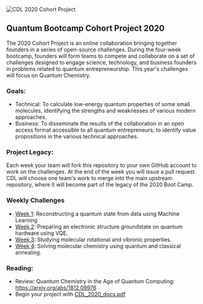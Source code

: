 ![CDL 2020 Cohort Project](figures/CDL_logo.jpg)
## Quantum Bootcamp Cohort Project 2020

The 2020 Cohort Project is an online collaboration bringing together founders in a series of open-source challenges.
During the four-week bootcamp, founders will form teams to compete and collaborate on a set of challenges 
designed to engage science, technology, and business founders in problems related to quantum entrepreneurship.
This year's challenges will focus on Quantum Chemistry.

### Goals:  
* Technical: To calculate low-energy quantum properties of some small molecules, identifying the strengths and weaknesses of various modern approaches.
* Business: To disseminate the results of the collaboration in an open access format accessible to all quantum entrepreneurs; to identify value propositions in the various technical approaches.

### Project Legacy:
Each week your team will fork this repository to your own GitHub account to work on the challenges.  At the end of the week you will issue a pull request. CDL will choose one team's work to merge into the main upstream repository, where it will become part of the legacy of the 2020 Boot Camp.

### Weekly Challenges

* [Week 1](https://github.com/CDL-Quantum/CohortProject_2020/tree/master/Project_1_RBM_and_Tomography):  Reconstructing a quantum state from data using Machine Learning
* [Week 2](https://github.com/CDL-Quantum/CohortProject_2020/tree/master/Project_2_VQE_Molecules): Preparing an electronic structure groundstate on quantum hardware using VQE.
* [Week 3](https://github.com/CDL-Quantum/CohortProject_2020/tree/master/Project_3_Franck_Condon_Factors): Studying molecular rotational and vibronic properties.
* [Week 4](https://github.com/CDL-Quantum/CohortProject_2020/tree/master/Project_4_Ising_Annealer): Solving molecular chemistry using quantum and classical annealing.


### Reading:
* Review: Quantum Chemistry in the Age of Quantum Computing: https://arxiv.org/abs/1812.09976
* Begin your project with [CDL_2020_docs.pdf](https://github.com/CDL-Quantum/CohortProject_2020/blob/master/CDL_2020_docs.pdf) 
<!-- 
### Resources include 
* Data for use in machine learning reconstruction techniques
* Quantum-inspired classical simulation techniques
* Quantum hardware including circut-based computers, CV devices, and quantum annealers

* Electronic structure calculations on Ising annealers: https://arxiv.org/abs/1706.00271, https://arxiv.org/abs/1811.05256
* Calculation of Franck-Condon factors relevant for Xanadu: https://arxiv.org/abs/1811.09597
* VQE calculations for quantum chemistry on IBM: https://arxiv.org/abs/1704.05018
* Data-driven reconstruction of molecular rotor groundstates: https://arxiv.org/abs/2003.14273
-->

